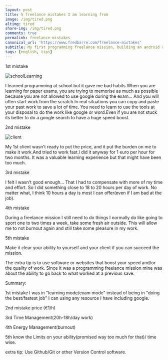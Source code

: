 ```yaml
---
layout: post
title: 5 freelance mistakes I am learning from
image: /img/tired.png
altimg: tired
share-img: /img/tired.png
comments: true
permalink: freelance-mistakes
canonical_url: 'https://www.fredbarre.com/freelance-mistakes'
subtitle: My first programming freelance mission, building an android app
tags: [english, tips]
---
```



1st mistake

![schoolLearning](https://www.fredbarre.com/img/school.jpg)

I learned programming at school but it gave me bad habits.When you are learning for paper exams, you are trying to memorise as much as possible because you are not allowed to use google during the exam...
And you will often start work from the scratch.In real situations you can copy and paste your past work to save a lot of time. You need to learn to use the tools at your disposal to do the work like google or word.Even if you are not stuck its better to do a google search to have a huge speed boost.

2nd mistake

![client](https://www.fredbarre.com/img/empty.png)

My 1st client wasn't ready to put the price, and it put the burden on me to make it work.And tried to work fast.I did it anyway for 1 euro per hour for two months.
It was a valuable learning experience but that might have been too much.

3rd mistake

I felt I wasn't good enough... That I had to compensate with more of my time and effort.
So I did something close to 18 to 20 hours per day of work.
No matter what, I think 10 hours a day is most I can offer(even if I am bad at the job).

4th mistake

During a freelance mission I still need to do things I normally do like going to sport one to two times a week, take some fresh air outside.
This will allow me to not burnout again and still take some pleasure in my work.

5th mistake

Make it clear your ability to yourself and your client if you can succeed the mission.

The extra tip is to use software or websites that boost your speed and/or the quality of work. Since it was a programming freelance mission mine was about the ability to go back to what worked at a previous save.

Summary:

1st mistake I was in "learning mode/exam mode" instead of being in "doing the best/fastest job" I can using any resource I have including google.

2nd mistake price (€1/h)

3rd Time Management(20h-18h/day work)

4th Energy Management(burnout)

5th know the Limits on your ability(promised way too much for that)/ time wise.

extra tip: Use Github/Git or other Version Control software.
